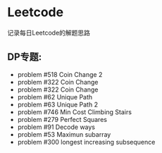 # Leetcode
记录每日Leetcode的解题思路

## DP专题:
* problem #518 Coin Change 2
* problem #322 Coin Change
* problem #322 Coin Change
* problem #62 Unique Path
* problem #63 Unique Path 2
* problem #746 Min Cost Climbing Stairs
* problem #279 Perfect Squares
* problem #91 Decode ways
* problem #53 Maximun subarray
* problem #300 longest increasing subsequence
